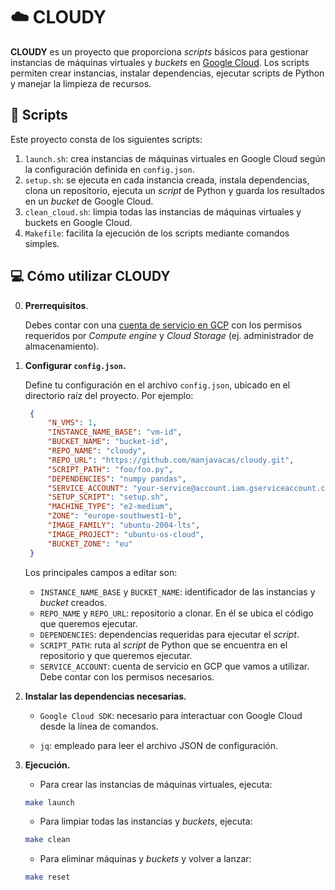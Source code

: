 # ☁️ **CLOUDY**

**CLOUDY** es un proyecto que proporciona *scripts* básicos para gestionar instancias de máquinas virtuales y *buckets* en [Google Cloud](https://console.cloud.google.com). Los scripts permiten crear instancias, instalar dependencias, ejecutar scripts de Python y manejar la limpieza de recursos.

## 📄 **Scripts**

Este proyecto consta de los siguientes scripts:

1. `launch.sh`: crea instancias de máquinas virtuales en Google Cloud según la configuración definida en `config.json`.
2. `setup.sh`: se ejecuta en cada instancia creada, instala dependencias, clona un repositorio, ejecuta un *script* de Python y guarda los resultados en un *bucket* de Google Cloud.
3. `clean_cloud.sh`: limpia todas las instancias de máquinas virtuales y buckets en Google Cloud.
4. `Makefile`: facilita la ejecución de los scripts mediante comandos simples.

## 💻 **Cómo utilizar CLOUDY**

0. **Prerrequisitos**.

   Debes contar con una [cuenta de servicio en GCP](https://cloud.google.com/iam/docs/service-accounts-create?hl=es-419) con los permisos requeridos por *Compute engine* y *Cloud Storage* (ej. administrador de almacenamiento).

1. **Configurar `config.json`.**

   Define tu configuración en el archivo `config.json`, ubicado en el directorio raíz del proyecto. Por ejemplo:

   ```json
    {
        "N_VMS": 1,
        "INSTANCE_NAME_BASE": "vm-id",
        "BUCKET_NAME": "bucket-id",
        "REPO_NAME": "cloudy",
        "REPO_URL": "https://github.com/manjavacas/cloudy.git",
        "SCRIPT_PATH": "foo/foo.py",
        "DEPENDENCIES": "numpy pandas",
        "SERVICE_ACCOUNT": "your-service@account.iam.gserviceaccount.com",
        "SETUP_SCRIPT": "setup.sh",
        "MACHINE_TYPE": "e2-medium",
        "ZONE": "europe-southwest1-b",
        "IMAGE_FAMILY": "ubuntu-2004-lts",
        "IMAGE_PROJECT": "ubuntu-os-cloud",
        "BUCKET_ZONE": "eu"
    }
    ```

    Los principales campos a editar son:

    - `INSTANCE_NAME_BASE` y `BUCKET_NAME`: identificador de las instancias y *bucket* creados.
    - `REPO_NAME` y `REPO_URL`: repositorio a clonar. En él se ubica el código que queremos ejecutar.
    - `DEPENDENCIES`: dependencias requeridas para ejecutar el *script*.
    - `SCRIPT_PATH`: ruta al *script* de Python que se encuentra en el repositorio y que queremos ejecutar.
    - `SERVICE_ACCOUNT`: cuenta de servicio en GCP que vamos a utilizar. Debe contar con los permisos necesarios.


2. **Instalar las dependencias necesarias.**

    - `Google Cloud SDK`: necesario para interactuar con Google Cloud desde la línea de comandos.

    - `jq`: empleado para leer el archivo JSON de configuración.

3. **Ejecución.**

    - Para crear las instancias de máquinas virtuales, ejecuta:

    ```bash
    make launch
    ```

    - Para limpiar todas las instancias y *buckets*, ejecuta:

    ```bash
    make clean
    ```

    - Para eliminar máquinas y *buckets* y volver a lanzar:

    ```bash
    make reset
    ```